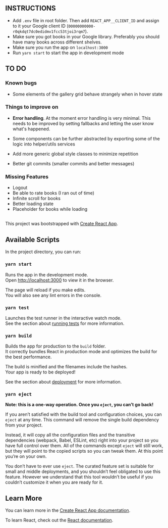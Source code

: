 ## INSTRUCTIONS

- Add `.env` file in root folder. Then add `REACT_APP__CLIENT_ID` and assign to it your Google client ID (`00000000000-r0qkdqt7dc0edidmv1fcc53tjoi3rqm7`).
- Make sure you got books in your Google library. Preferably you should have many books across different shelves.
- Make sure you run the app on `localhost:3000`
- Run `yarn start` to start the app in development mode

## TO DO

### Known bugs

- Some elements of the gallery grid behave strangely when in hover state

### Things to improve on

- **Error handling**.
  At the moment error handling is very minimal. This needs to be improved by setting fallbacks and letting the user know what's happened.

- Some components can be further abstracted by exporting some of the logic into helper/utils services
- Add more generic global style classes to minimize repetition
- Better git commits (smaller commits and better messages)

### Missing Features

- Logout
- Be able to rate books (I ran out of time)
- Infinite scroll for books
- Better loading state
- Placeholder for books while loading

##

This project was bootstrapped with [Create React App](https://github.com/facebook/create-react-app).

## Available Scripts

In the project directory, you can run:

### `yarn start`

Runs the app in the development mode.<br />
Open [http://localhost:3000](http://localhost:3000) to view it in the browser.

The page will reload if you make edits.<br />
You will also see any lint errors in the console.

### `yarn test`

Launches the test runner in the interactive watch mode.<br />
See the section about [running tests](https://facebook.github.io/create-react-app/docs/running-tests) for more information.

### `yarn build`

Builds the app for production to the `build` folder.<br />
It correctly bundles React in production mode and optimizes the build for the best performance.

The build is minified and the filenames include the hashes.<br />
Your app is ready to be deployed!

See the section about [deployment](https://facebook.github.io/create-react-app/docs/deployment) for more information.

### `yarn eject`

**Note: this is a one-way operation. Once you `eject`, you can’t go back!**

If you aren’t satisfied with the build tool and configuration choices, you can `eject` at any time. This command will remove the single build dependency from your project.

Instead, it will copy all the configuration files and the transitive dependencies (webpack, Babel, ESLint, etc) right into your project so you have full control over them. All of the commands except `eject` will still work, but they will point to the copied scripts so you can tweak them. At this point you’re on your own.

You don’t have to ever use `eject`. The curated feature set is suitable for small and middle deployments, and you shouldn’t feel obligated to use this feature. However we understand that this tool wouldn’t be useful if you couldn’t customize it when you are ready for it.

## Learn More

You can learn more in the [Create React App documentation](https://facebook.github.io/create-react-app/docs/getting-started).

To learn React, check out the [React documentation](https://reactjs.org/).
